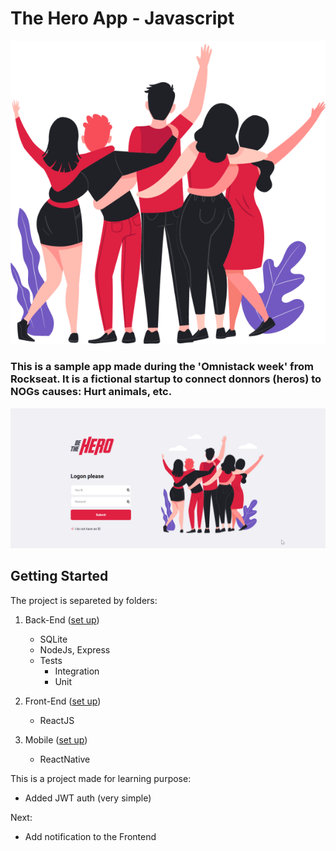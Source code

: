 # The Hero App  - Javascript

![](/frontend/src/assets/heroes.png)


### This is a sample app made during the 'Omnistack week' from Rockseat. It is a fictional startup to connect donnors (heros) to NOGs causes: Hurt animals, etc.
![](frontendreact.gif)

## Getting Started
The project is separeted by folders:
1. Back-End ([set up](/backend/))
    * SQLite
    * NodeJs, Express
    * Tests
        - Integration
        - Unit
2. Front-End ([set up](/frontend/))
    * ReactJS

3. Mobile ([set up](/mobile/))
    * ReactNative


This is a project made for learning purpose:
- Added JWT auth (very simple)

Next:
- Add notification to the Frontend
